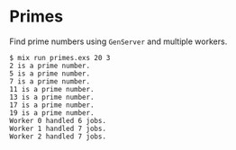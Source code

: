 # Primes

Find prime numbers using `GenServer` and multiple workers.

    $ mix run primes.exs 20 3
    2 is a prime number.
    5 is a prime number.
    7 is a prime number.
    11 is a prime number.
    13 is a prime number.
    17 is a prime number.
    19 is a prime number.
    Worker 0 handled 6 jobs.
    Worker 1 handled 7 jobs.
    Worker 2 handled 7 jobs.

